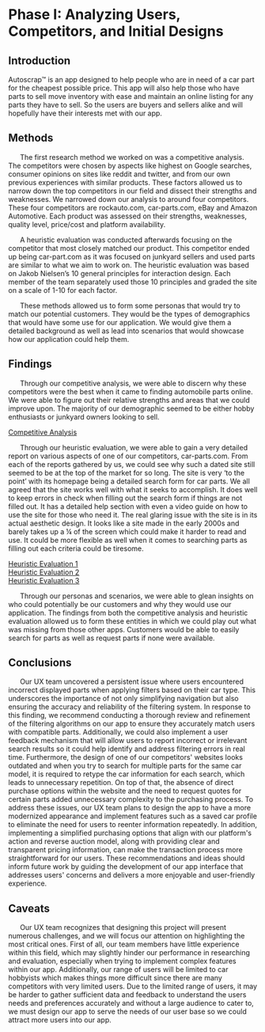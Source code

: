 # Phase I: Analyzing Users, Competitors, and Initial Designs

## Introduction

Autoscrap™ is an app designed to help people who are in need of a car part for the cheapest possible price.  This app will also help those who have parts to sell move inventory with ease and maintain an online listing for any parts they have to sell.  So the users are buyers and sellers alike and will hopefully have their interests met with our app.

## Methods
&nbsp;&nbsp;&nbsp;&nbsp;&nbsp;&nbsp;The first research method we worked on was a competitive analysis. The competitors were chosen by aspects like highest on Google searches, consumer opinions on sites like reddit and twitter, and from our own previous experiences with similar products. These factors allowed us to narrow down the top competitors in our field and dissect their strengths and weaknesses. We narrowed down our analysis to around four competitors. These four competitors are rockauto.com, car-parts.com, eBay and Amazon Automotive. Each product was assessed on their strengths, weaknesses, quality level, price/cost and platform availability.  
  
&nbsp;&nbsp;&nbsp;&nbsp;&nbsp;&nbsp;A heuristic evaluation was conducted afterwards focusing on the competitor that most closely matched our product. This competitor ended up being car-part.com as it was focused on junkyard sellers and used parts are similar to what we aim to work on. The heuristic evaluation was based on Jakob Nielsen’s 10 general principles for interaction design. Each member of the team separately used those 10 principles and graded the site on a scale of 1-10 for each factor.  
  
&nbsp;&nbsp;&nbsp;&nbsp;&nbsp;&nbsp;These methods allowed us to form some personas that would try to match our potential customers. They would be the types of demographics that would have some use for our application. We would give them a detailed background as well as lead into scenarios that would showcase how our application could help them.  
   
## Findings  
&nbsp;&nbsp;&nbsp;&nbsp;&nbsp;&nbsp;Through our competitive analysis, we were able to discern why these competitors were the best when it came to finding automobile parts online. We were able to figure out their relative strengths and areas that we could improve upon. The majority of our demographic seemed to be either hobby enthusiasts or junkyard owners looking to sell.  
  
[Competitive Analysis](https://github.com/ChicoState/ux-autoscrap/blob/main/phaseI/CompetitiveAnalysis.pdf)
    
&nbsp;&nbsp;&nbsp;&nbsp;&nbsp;&nbsp;Through our heuristic evaluation, we were able to gain a very detailed report on various aspects of one of our competitors, car-parts.com. From each of the reports gathered by us, we could see why such a dated site still seemed to be at the top of the market for so long. The site is very ‘to the point’ with its homepage being a detailed search form for car parts. We all agreed that the site works well with what it seeks to accomplish. It does well to keep errors in check when filling out the search form if things are not filled out. It has a detailed help section with even a video guide on how to use the site for those who need it. The real glaring issue with the site is in its actual aesthetic design. It looks like a site made in the early 2000s and barely takes up a ¼ of the screen which could make it harder to read and use. It could be more flexible as well when it comes to searching parts as filling out each criteria could be tiresome.  
  
[Heuristic Evaluation 1](https://github.com/ChicoState/ux-autoscrap/files/14465388/HE1.pdf)  
[Heuristic Evaluation 2](https://github.com/ChicoState/ux-autoscrap/files/14466413/AUTOSCRAP.pdf)  
[Heuristic Evaluation 3](https://github.com/ChicoState/ux-autoscrap/files/14466772/HE3.pdf)  
  
&nbsp;&nbsp;&nbsp;&nbsp;&nbsp;&nbsp;Through our personas and scenarios, we were able to glean insights on who could potentially be our customers and why they would use our application. The findings from both the competitive analysis and heuristic evaluation allowed us to form these entities in which we could play out what was missing from those other apps. Customers would be able to easily search for parts as well as request parts if none were available.  

## Conclusions

&nbsp;&nbsp;&nbsp;&nbsp;&nbsp;&nbsp;Our UX team uncovered a persistent issue where users encountered incorrect displayed parts when applying filters based on their car type. This underscores the importance of not only simplifying navigation but also ensuring the accuracy and reliability of the filtering system. In response to this finding, we recommend conducting a thorough review and refinement of the filtering algorithms on our app to ensure they accurately match users with compatible parts. Additionally, we could also implement a user feedback mechanism that will allow users to report incorrect or irrelevant search results so it could help identify and address filtering errors in real time. Furthermore, the design of one of our competitors' websites looks outdated and when you try to search for multiple parts for the same car model, it is required to retype the car information for each search, which leads to unnecessary repetition. On top of that, the absence of direct purchase options within the website and the need to request quotes for certain parts added unnecessary complexity to the purchasing process. To address these issues, our UX team plans to design the app to have a more modernized appearance and implement features such as a saved car profile to eliminate the need for users to reenter information repeatedly. In addition, implementing a simplified purchasing options that align with our platform's action and reverse auction model, along with providing clear and transparent pricing information, can make the transaction process more straightforward for our users. These recommendations and ideas should inform future work by guiding the development of our app interface that addresses users' concerns and delivers a more enjoyable and user-friendly experience.  

## Caveats

&nbsp;&nbsp;&nbsp;&nbsp;&nbsp;&nbsp;Our UX team recognizes that designing this project will present numerous challenges, and we will focus our attention on highlighting the most critical ones. First of all, our team members have little experience within this field, which may slightly hinder our performance in researching and evaluation, especially when trying to implement complex features within our app. Additionally, our range of users will be limited to car hobbyists which makes things more difficult since there are many competitors with very limited users. Due to the limited range of users, it may be harder to gather sufficient data and feedback to understand the users needs and preferences accurately and without a large audience to cater to, we must design our app to serve the needs of our user base so we could attract more users into our app.  
